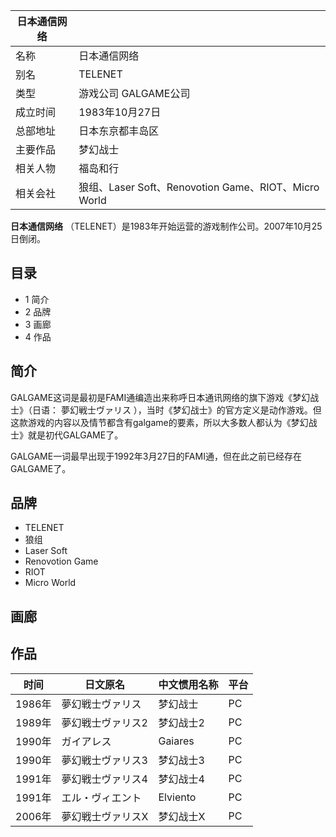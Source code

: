|  日本通信网络  ||
|---|---|
|名称  |  日本通信网络   |
|别名  |  TELENET   |
|类型  |  游戏公司  GALGAME公司   |
|成立时间  |  1983年10月27日   |
|总部地址  |  日本东京都丰岛区   |
|主要作品  |  梦幻战士   |
|相关人物  |  福岛和行   |
|相关会社  |  狼组、Laser Soft、Renovotion Game、RIOT、Micro World   |
  
**日本通信网络** （TELENET）是1983年开始运营的游戏制作公司。2007年10月25日倒闭。

##  目录

  * 1  简介 
  * 2  品牌 
  * 3  画廊 
  * 4  作品 

##  简介

GALGAME这词是最初是FAMI通编造出来称呼日本通讯网络的旗下游戏《梦幻战士》（日语：  夢幻戦士ヴァリス
），当时《梦幻战士》的官方定义是动作游戏。但这款游戏的内容以及情节都含有galgame的要素，所以大多数人都认为《梦幻战士》就是初代GALGAME了。

GALGAME一词最早出现于1992年3月27日的FAMI通，但在此之前已经存在GALGAME了。

##  品牌

  * TELENET 
  * 狼组 
  * Laser Soft 
  * Renovotion Game 
  * RIOT 
  * Micro World 

##  画廊

##  作品

|  时间  |  日文原名  |  中文惯用名称  |  平台   
---|---|---|---  
1986年  |  夢幻戦士ヴァリス  |  梦幻战士  |  PC   
1989年  |  夢幻戦士ヴァリス2  |  梦幻战士2  |  PC   
1990年  |  ガイアレス  |  Gaiares  |  PC   
1990年  |  夢幻戦士ヴァリス3  |  梦幻战士3  |  PC   
1991年  |  夢幻戦士ヴァリス4  |  梦幻战士4  |  PC   
1991年  |  エル・ヴィエント  |  Elviento  |  PC   
2006年  |  夢幻戦士ヴァリスX  |  梦幻战士X  |  PC 

